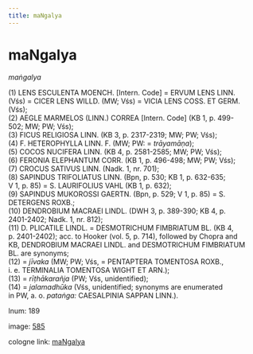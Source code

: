 ```yaml
---
title: maNgalya
---
```


# maNgalya

<i>maṅgalya</i>  <div n="P" />(1) <bot>LENS ESCULENTA MOENCH.</bot> [Intern. Code] = <bot>ERVUM LENS LINN.</bot> <div n="lb" />(Vśs) = <bot>CICER LENS WILLD.</bot> (MW; Vśs) = <bot>VICIA LENS COSS. ET GERM.</bot> <div n="lb" />(Vśs); <div n="P" />(2) <bot>AEGLE MARMELOS (LINN.) CORREA</bot> [Intern. Code] (KB 1, p. 499- <div n="lb" />502; MW; PW; Vśs); <div n="P" />(3) <bot>FICUS RELIGIOSA LINN.</bot> (KB 3, p. 2317-2319; MW; PW; Vśs); <div n="P" />(4) <bot>F. HETEROPHYLLA LINN. F.</bot> (MW; PW: = <i>trāyamāṇa</i>); <div n="P" />(5) <bot>COCOS NUCIFERA LINN.</bot> (KB 4, p. 2581-2585; MW; PW; Vśs); <div n="P" />(6) <bot>FERONIA ELEPHANTUM CORR.</bot> (KB 1, p. 496-498; MW; PW; Vśs); <div n="P" />(7) <bot>CROCUS SATIVUS LINN.</bot> (Nadk. 1, nr. 701); <div n="P" />(8) <bot>SAPINDUS TRIFOLIATUS LINN.</bot> (Bpn, p. 530; KB 1, p. 632-635; <div n="lb" />V 1, p. 85) = <bot>S. LAURIFOLIUS VAHL</bot> (KB 1, p. 632); <div n="P" />(9) <bot>SAPINDUS MUKOROSSI GAERTN.</bot> (Bpn, p. 529; V 1, p. 85) = <bot>S. <div n="lb" />DETERGENS ROXB.</bot>; <div n="P" />(10) <bot>DENDROBIUM MACRAEI LINDL.</bot> (DWH 3, p. 389-390; KB 4, p. <div n="lb" />2401-2402; Nadk. 1, nr. 812); <div n="P" />(11) <bot>D. PLICATILE LINDL.</bot> = <bot>DESMOTRICHUM FIMBRIATUM BL.</bot> (KB 4, <div n="lb" />p. 2401-2402); acc. to Hooker (vol. 5, p. 714), followed by Chopra and <div n="lb" />KB, <bot>DENDROBIUM MACRAEI LINDL.</bot> and <bot>DESMOTRICHUM FIMBRIATUM <div n="lb" />BL.</bot> are synonyms; <div n="P" />(12) = <i>jīvaka</i> (MW; PW; Vśs, = <bot>PENTAPTERA TOMENTOSA ROXB.</bot>, <div n="lb" />i. e. <bot>TERMINALIA TOMENTOSA WIGHT ET ARN.</bot>); <div n="P" />(13) = <i>rīṭhākarañja</i> (PW; Vśs, unidentified); <div n="P" />(14) = <i>jalamadhūka</i> (Vśs, unidentified; synonyms are enumerated <div n="lb" />in PW, a. o. <i>pataṅga:</i> <bot>CAESALPINIA SAPPAN LINN.</bot>).

lnum: 189

image: [585](https://www.sanskrit-lexicon.uni-koeln.de/scans/csl-apidev/servepdf.php?dict=snp&page=585)

cologne link: [maNgalya](https://sanskrit-lexicon.uni-koeln.de/scans/csl-apidev/getword.php?dict=snp&key=maNgalya)


